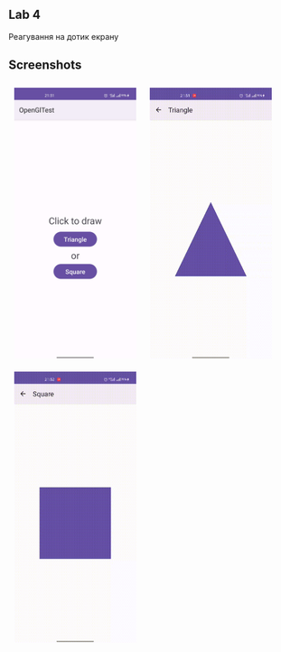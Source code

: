 ## Lab 4

Реагування на дотик екрану 

## Screenshots

[<img src="/readme/home.jpg" width="216" height="480" hspace="10" vspace="10" alignment="left">](/readme/home.jpg)
[<img src="/readme/triangle.gif" width="216" height="480" hspace="10" vspace="10" alignment="left">](/readme/triangle.gif)
[<img src="/readme/square.gif" width="216" height="480" hspace="10" vspace="10" alignment="left">](/readme/square.gif)
